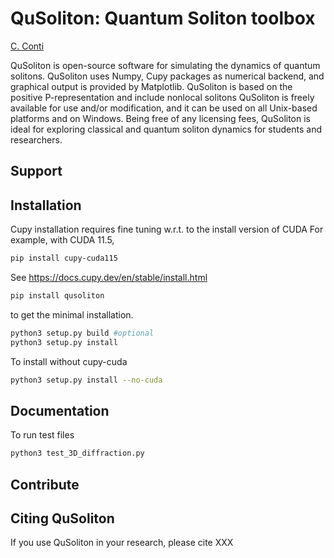 QuSoliton: Quantum Soliton toolbox
==================================

[C. Conti](https://github.com/nonlinearxwaves)

QuSoliton is open-source software for simulating the dynamics of quantum solitons.
QuSoliton uses Numpy, Cupy packages as numerical backend, and graphical output is provided by Matplotlib.
QuSoliton is based on the positive P-representation and include nonlocal solitons
QuSoliton is freely available for use and/or modification, and it can be used on all Unix-based platforms and on Windows.
Being free of any licensing fees, QuSoliton is ideal for exploring classical and quantum soliton dynamics for students and researchers.

Support
-------


Installation
------------
Cupy installation requires fine tuning w.r.t. to the install version of CUDA
For example, with CUDA 11.5,
```bash
pip install cupy-cuda115
```
See https://docs.cupy.dev/en/stable/install.html


```bash
pip install qusoliton
```

to get the minimal installation.

```bash
python3 setup.py build #optional
python3 setup.py install
```

To install without cupy-cuda

```bash
python3 setup.py install --no-cuda
```


Documentation
-------------

To run test files


```bash
python3 test_3D_diffraction.py
```

Contribute
----------


Citing QuSoliton
------------

If you use QuSoliton in your research, please cite XXX
